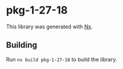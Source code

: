 # pkg-1-27-18

This library was generated with [Nx](https://nx.dev).

## Building

Run `nx build pkg-1-27-18` to build the library.
